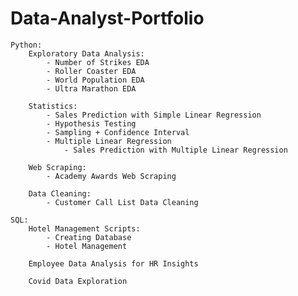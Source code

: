 # Data-Analyst-Portfolio
	Python:
		Exploratory Data Analysis:
			- Number of Strikes EDA
			- Roller Coaster EDA
			- World Population EDA
   			- Ultra Marathon EDA
   
		Statistics:
			- Sales Prediction with Simple Linear Regression
			- Hypothesis Testing
			- Sampling + Confidence Interval
   			- Multiple Linear Regression
      			- Sales Prediction with Multiple Linear Regression
   
		Web Scraping:
			- Academy Awards Web Scraping
   
		Data Cleaning:
			- Customer Call List Data Cleaning 

	SQL:
		Hotel Management Scripts: 
			- Creating Database
			- Hotel Management 
   
		Employee Data Analysis for HR Insights
  
		Covid Data Exploration
